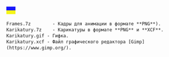 ![](https://github.com/drilnet/vector-06c-spr2bmp/blob/master/UA.png)

```
Frames.7z	     - Кадры для анимации в формате **PNG**).
Karikatury.7z	 - Карикатуры в формате **PNG** и **XCF**.
Karikatury.gif - Гифка.
Karikatury.xcf - Файл графического редактора [Gimp](https://www.gimp.org/).
```
